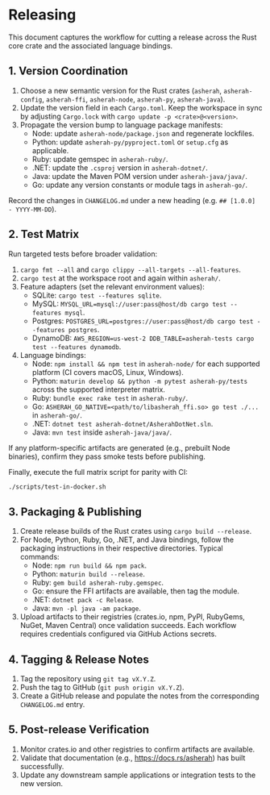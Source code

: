 # Releasing

This document captures the workflow for cutting a release across the Rust core
crate and the associated language bindings.

## 1. Version Coordination

1. Choose a new semantic version for the Rust crates (`asherah`, `asherah-config`,
   `asherah-ffi`, `asherah-node`, `asherah-py`, `asherah-java`).
2. Update the version field in each `Cargo.toml`. Keep the workspace in sync by
   adjusting `Cargo.lock` with `cargo update -p <crate>@<version>`.
3. Propagate the version bump to language package manifests:
   - Node: update `asherah-node/package.json` and regenerate lockfiles.
   - Python: update `asherah-py/pyproject.toml` or `setup.cfg` as applicable.
   - Ruby: update gemspec in `asherah-ruby/`.
   - .NET: update the `.csproj` version in `asherah-dotnet/`.
   - Java: update the Maven POM version under `asherah-java/java/`.
   - Go: update any version constants or module tags in `asherah-go/`.

Record the changes in `CHANGELOG.md` under a new heading (e.g. `## [1.0.0] -
YYYY-MM-DD`).

## 2. Test Matrix

Run targeted tests before broader validation:

1. `cargo fmt --all` and `cargo clippy --all-targets --all-features`.
2. `cargo test` at the workspace root and again within `asherah/`.
3. Feature adapters (set the relevant environment values):
   - SQLite: `cargo test --features sqlite`.
   - MySQL: `MYSQL_URL=mysql://user:pass@host/db cargo test --features mysql`.
   - Postgres: `POSTGRES_URL=postgres://user:pass@host/db cargo test --features postgres`.
   - DynamoDB: `AWS_REGION=us-west-2 DDB_TABLE=asherah-tests cargo test --features dynamodb`.
4. Language bindings:
   - Node: `npm install && npm test` in `asherah-node/` for each supported
     platform (CI covers macOS, Linux, Windows).
   - Python: `maturin develop && python -m pytest asherah-py/tests` across the
     supported interpreter matrix.
   - Ruby: `bundle exec rake test` in `asherah-ruby/`.
   - Go: `ASHERAH_GO_NATIVE=<path/to/libasherah_ffi.so> go test ./...` in
     `asherah-go/`.
   - .NET: `dotnet test asherah-dotnet/AsherahDotNet.sln`.
   - Java: `mvn test` inside `asherah-java/java/`.

If any platform-specific artifacts are generated (e.g., prebuilt Node binaries),
confirm they pass smoke tests before publishing.

Finally, execute the full matrix script for parity with CI:

```bash
./scripts/test-in-docker.sh
```

## 3. Packaging & Publishing

1. Create release builds of the Rust crates using `cargo build --release`.
2. For Node, Python, Ruby, Go, .NET, and Java bindings, follow the packaging
   instructions in their respective directories. Typical commands:
   - Node: `npm run build && npm pack`.
   - Python: `maturin build --release`.
   - Ruby: `gem build asherah-ruby.gemspec`.
   - Go: ensure the FFI artifacts are available, then tag the module.
   - .NET: `dotnet pack -c Release`.
   - Java: `mvn -pl java -am package`.
3. Upload artifacts to their registries (crates.io, npm, PyPI, RubyGems, NuGet,
   Maven Central) once validation succeeds. Each workflow requires credentials
   configured via GitHub Actions secrets.

## 4. Tagging & Release Notes

1. Tag the repository using `git tag vX.Y.Z`.
2. Push the tag to GitHub (`git push origin vX.Y.Z`).
3. Create a GitHub release and populate the notes from the corresponding
   `CHANGELOG.md` entry.

## 5. Post-release Verification

1. Monitor crates.io and other registries to confirm artifacts are available.
2. Validate that documentation (e.g., https://docs.rs/asherah) has built
   successfully.
3. Update any downstream sample applications or integration tests to the new
   version.

